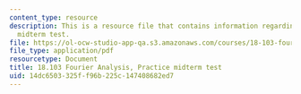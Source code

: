 ```yaml
---
content_type: resource
description: This is a resource file that contains information regarding practice
  midterm test.
file: https://ol-ocw-studio-app-qa.s3.amazonaws.com/courses/18-103-fourier-analysis-fall-2013/14dc6503325ff96b225c147408682ed7_MIT18_103F13_prac-mid.pdf
file_type: application/pdf
resourcetype: Document
title: 18.103 Fourier Analysis, Practice midterm test
uid: 14dc6503-325f-f96b-225c-147408682ed7
---
```

